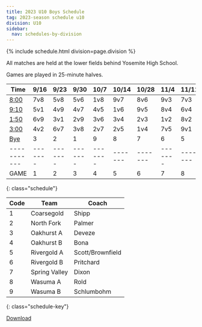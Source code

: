 ```yaml
---
title: 2023 U10 Boys Schedule
tag: 2023-season schedule u10
division: U10
sidebar:
  nav: schedules-by-division
---
```


{% include schedule.html division=page.division %}

All matches are held at the lower fields behind Yosemite High School.

Games are played in 25-minute halves.

| Time      | 9/16  | 9/23  | 9/30  | 10/7  | 10/14 | 10/28 | 11/4  | 11/11 | 11/18
|-----------|-------|-------|-------|-------|-------|-------|-------|-------|-------
| <u>8:00</u> | 7v8|5v8|5v6|1v8|9v7|8v6|9v3|7v3|8v9
| <u>9:10</u> | 5v1|4v9|4v7|4v5|1v6|9v5|8v4|6v4|5v3
| <u>1:50</u> | 6v9|3v1|2v9|3v6|3v4|2v3|1v2|8v2|6v2
| <u>3:00</u> | 4v2|6v7|3v8|2v7|2v5|1v4|7v5|9v1|7v1
| <u>Bye</u>  | 3  |2  |1  |9  |8  |7  |6  |5  |4
|-----------|-------|-------|-------|-------|-------|-------|-------|-------|-------
| GAME      | 1     | 2     | 3     | 4     | 5     | 6     | 7     | 8     | 9
{: class="schedule"}

| Code  | Team          | Coach
|-------|---------------|---------------
| 1     | Coarsegold    | Shipp
| 2     | North Fork    | Palmer
| 3     | Oakhurst A    | Deveze
| 4     | Oakhurst B    | Bona
| 5     | Rivergold A   | Scott/Brownfield
| 6     | Rivergold B   | Pritchard
| 7     | Spring Valley | Dixon
| 8     | Wasuma A      | Rold
| 9     | Wasuma B      | Schlumbohm
{: class="schedule-key"}

[Download](/schedules/2023/MAYSL-2023-U10-boys.pdf)
